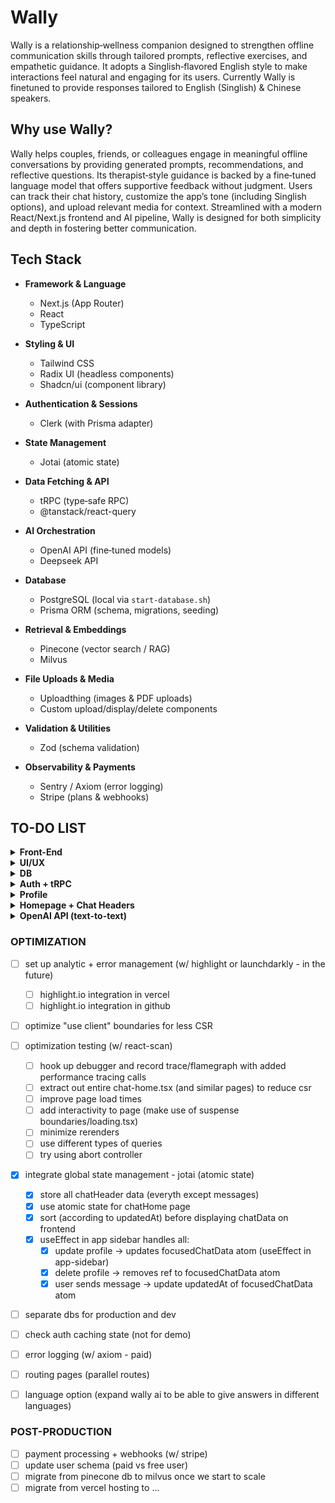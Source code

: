 # Wally

Wally is a relationship‑wellness companion designed to strengthen offline communication skills through tailored prompts, reflective exercises, and empathetic guidance. It adopts a Singlish‑flavored English style to make interactions feel natural and engaging for its users. Currently Wally is finetuned to provide responses tailored to English (Singlish) & Chinese speakers.

## Why use Wally?

Wally helps couples, friends, or colleagues engage in meaningful offline conversations by providing generated prompts, recommendations, and reflective questions. Its therapist‑style guidance is backed by a fine‑tuned language model that offers supportive feedback without judgment. Users can track their chat history, customize the app’s tone (including Singlish options), and upload relevant media for context. Streamlined with a modern React/Next.js frontend and AI pipeline, Wally is designed for both simplicity and depth in fostering better communication.

## Tech Stack

- **Framework & Language**

  - Next.js (App Router)
  - React
  - TypeScript

- **Styling & UI**

  - Tailwind CSS
  - Radix UI (headless components)
  - Shadcn/ui (component library)

- **Authentication & Sessions**

  - Clerk (with Prisma adapter)

- **State Management**

  - Jotai (atomic state)

- **Data Fetching & API**

  - tRPC (type‑safe RPC)
  - @tanstack/react-query

- **AI Orchestration**

  - OpenAI API (fine‑tuned models)
  - Deepseek API

- **Database**

  - PostgreSQL (local via `start-database.sh`)
  - Prisma ORM (schema, migrations, seeding)

- **Retrieval & Embeddings**

  - Pinecone (vector search / RAG)
  - Milvus

- **File Uploads & Media**

  - Uploadthing (images & PDF uploads)
  - Custom upload/display/delete components

- **Validation & Utilities**

  - Zod (schema validation)

- **Observability & Payments**

  - Sentry / Axiom (error logging)
  - Stripe (plans & webhooks)

## TO-DO LIST

<details>
  <summary><strong>Front-End</strong></summary>

- [x] create home/chat/login pages
- [x] personify home page (can be improved) - more relatable ui
- [x] fix chat page ui
- [x] update sidebar ui, completely hidden
- [x] personify sidebar ui + classify by relationship maybe(?) (CAN be improved)
- [x] create plans page
- [x] create popup ui to be used throughout site for errors/successes etc..
- [x] create update profile dialog box component
- [x] create one form component to be used across create-profile and update-profile
- [x] map each message from openai/user message to a chatmessage component, and improve scrollbox
- [x] add image/pdf upload functionality (currently from device)
  - [x] display file selected (if image) on frontend
  - [ ] display file selected in dropzone
  - [ ] figure out delete file flow on frontend
  - [ ] add image/pdf upload functionality (from drive/dropbox etc.)
- [x] update frontEnd to show 3 different dropdowns for responses
- [ ] display currently selected emotion on frontend
- [ ] updateProfile display (birthdate and heartLevel does not render default value)
- [x] link user sessionStorage to jotai state (previously using localStorage)

</details>

<details>
  <summary><strong>UI/UX</strong></summary>

- [ ] make sure ui for all pages is exactly 100vh (on all devices!)
- [ ] fix create-chat page ui (languages currently greyed out)
- [ ] make sure scroll area in chat page sticks to the bottom
- [ ] chat area has a down button to scroll down
- [ ] fix scrollRef, make sure page scrolls down all the way when messageStreams render
- [ ] make entire ui mobile friendly

</details>

<details>
  <summary><strong>DB</strong></summary>

- [x] create schema for necessary wally components
- [x] update schema to hold messages array + correct message
- [x] update schema to hold file[]
- [x] create file model for OpenAI Attachments
- [x] save multiple messages to allMessages

</details>

<details>
  <summary><strong>Auth + tRPC</strong></summary>

- [x] fix login page ui (just styling)
- [x] correct client side auth errors (import session from clerk not next-auth)
- [x] remove user id input from all routes use id from ctx.session
- [x] seed current users into vercel db
- [x] user with no plan is rerouted to "/plans" page when navigating to '/create-chat'
- [x] update clerk webhooks to send data to vercel db (for production do manually depending on external account)
- [x] procedure to update chats's updatedAt (arrange chats by updatedAt, not createdAt)
- [x] save message to db (including files, optional)
- [x] procedure to add allMessages array to db, use current message route for correct message only
- [ ] convert all restricted value fields to enums
- [ ] update config.ts/index.ts and src/api/auth (not for demo, read up!)
- [ ] convert to personal providers for auth, before launch
- [ ] rate limits to each user on number of api calls (per month/day..)
- [ ] use httpbatchstreamlink to stream trpc calls

</details>

<details>
  <summary><strong>Profile</strong></summary>

- [x] customised user settings page (optional)
- [x] chat/profile configuration button and popup
- [x] route to new chat page when profile is created
- [x] create updateProfile route, only updates necessary info
- [x] delete chat functionality + add to frontend

</details>

<details>
  <summary><strong>Homepage + Chat Headers</strong></summary>

- [x] test chatHeaders routes
- [x] figure out best routing conventions
- [x] route createChat to new page with the chat once complete
- [x] create chat scrollbox

</details>

<details>
  <summary><strong>OpenAI API (text-to-text)</strong></summary>

- [x] system prompt optimization (can still be improved)
- [x] write sendMessage route
- [x] test sendMessage call to openAI and check response
- [x] stream ai responses
- [x] queries messages are added to the Messages object to send to OpenAI
- [x] add function to stop request, and retry on error
- [x] structure response object so that we can personalize output
- [x] able to send image/pdf upload capabilities
- [ ] implement RAG (data flow issues) + Pinecone
- [ ] indiv pinecone namespace for each user -> id prefixes for each profile
- [x] return multiple responses to user before beta release
- [ ] add error handling, cancelling & regeneration to UI using vercel SDK
- [x] optimize speed and payload size
- [ ] add context window library and tokenizer, figure out embedding

</details>

### OPTIMIZATION

- [ ] set up analytic + error management (w/ highlight or launchdarkly - in the future)

  - [ ] highlight.io integration in vercel
  - [ ] highlight.io integration in github

- [ ] optimize "use client" boundaries for less CSR
- [ ] optimization testing (w/ react-scan)

  - [ ] hook up debugger and record trace/flamegraph with added performance tracing calls
  - [ ] extract out entire chat-home.tsx (and similar pages) to reduce csr
  - [ ] improve page load times
  - [ ] add interactivity to page (make use of suspense boundaries/loading.tsx)
  - [ ] minimize rerenders
  - [ ] use different types of queries
  - [ ] try using abort controller

- [x] integrate global state management - jotai (atomic state)

  - [x] store all chatHeader data (everyth except messages)
  - [x] use atomic state for chatHome page
  - [x] sort (according to updatedAt) before displaying chatData on frontend
  - [x] useEffect in app sidebar handles all:
    - [x] update profile -> updates focusedChatData atom (useEffect in app-sidebar)
    - [x] delete profile -> removes ref to focusedChatData atom
    - [x] user sends message -> update updatedAt of focusedChatData atom

- [ ] separate dbs for production and dev
- [ ] check auth caching state (not for demo)
- [ ] error logging (w/ axiom - paid)
- [ ] routing pages (parallel routes)
- [ ] language option (expand wally ai to be able to give answers in different languages)

### POST-PRODUCTION

- [ ] payment processing + webhooks (w/ stripe)
- [ ] update user schema (paid vs free user)
- [ ] migrate from pinecone db to milvus once we start to scale
- [ ] migrate from vercel hosting to ...
